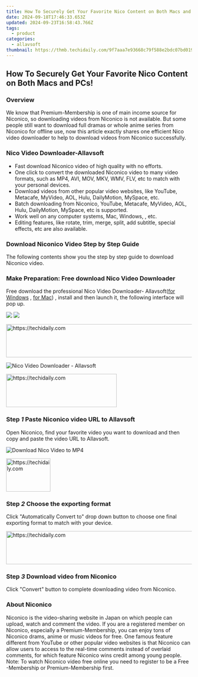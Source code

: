 ```yaml
---
title: How To Securely Get Your Favorite Nico Content on Both Macs and PCs!
date: 2024-09-18T17:46:33.653Z
updated: 2024-09-23T16:58:43.766Z
tags:
  - product
categories:
  - allavsoft
thumbnail: https://thmb.techidaily.com/9f7aaa7e93668c79f588e2bdc07bd0199fd9952e273ede775f53891cdecae42d.jpg
---
```


## How To Securely Get Your Favorite Nico Content on Both Macs and PCs!

### Overview

We know that Premium-Membership is one of main income source for Niconico, so downloading videos from Niconico is not available. But some people still want to download full dramas or whole anime series from Niconico for offline use, now this article exactly shares one efficient Nico video downloader to help to download videos from Niconico successfully.

### Nico Video Downloader-Allavsoft

* Fast download Niconico video of high quality with no efforts.
* One click to convert the downloaded Niconico video to many video formats, such as MP4, AVI, MOV, MKV, WMV, FLV, etc to match with your personal devices.
* Download videos from other popular video websites, like YouTube, Metacafe, MyVideo, AOL, Hulu, DailyMotion, MySpace, etc.
* Batch downloading from Niconico, YouTube, Metacafe, MyVideo, AOL, Hulu, DailyMotion, MySpace, etc is supported.
* Work well on any computer systems, Mac, Windows, , etc.
* Editing features, like rotate, trim, merge, split, add subtitle, special effects, etc are also available.

### Download Niconico Video Step by Step Guide

The following contents show you the step by step guide to download Niconico video.

### Make Preparation: Free download Nico Video Downloader

Free download the professional Nico Video Downloader- Allavsoft([for Windows](https://tools.techidaily.com/allavsoft/products/) , [for Mac](https://tools.techidaily.com/allavsoft/products/)) , install and then launch it, the following interface will pop up.

[![](https://www.allavsoft.com/how-to/../images/how-to/free-download-win.jpg)](https://tools.techidaily.com/allavsoft/products/) [![](https://www.allavsoft.com/how-to/../images/how-to/free-download-mac.jpg)](https://tools.techidaily.com/allavsoft/products/)

<!-- affiliate ads begin -->
<a href="https://aligracehair.sjv.io/c/5597632/1886003/19272" target="_top" id="1886003">
  <img src="//a.impactradius-go.com/display-ad/19272-1886003" border="0" alt="https://techidaily.com" width="728" height="90"/>
</a>
<img height="0" width="0" src="https://aligracehair.sjv.io/i/5597632/1886003/19272" style="position:absolute;visibility:hidden;" border="0" />
<!-- affiliate ads end -->

![Nico Video Downloader - Allavsoft](https://www.allavsoft.com/how-to/../images/allavsoft/screen-shot-600.jpg)

<!-- affiliate ads begin -->
<a href="https://laganoo.pxf.io/c/5597632/1657395/16446" target="_top" id="1657395">
  <img src="//a.impactradius-go.com/display-ad/16446-1657395" border="0" alt="https://techidaily.com" width="300" height="90"/>
</a>
<img height="0" width="0" src="https://laganoo.pxf.io/i/5597632/1657395/16446" style="position:absolute;visibility:hidden;" border="0" />
<!-- affiliate ads end -->

### Step _1_ Paste Niconico video URL to Allavsoft

Open Niconico, find your favorite video you want to download and then copy and paste the video URL to Allavsoft.

![Download Nico Video to MP4](https://www.allavsoft.com/how-to/../images/how-to/nicovideo-download/download-nico-video-to-mp4.jpg)

<!-- affiliate ads begin -->
<a href="https://25home.pxf.io/c/5597632/2148635/16836" target="_top" id="2148635">
  <img src="//a.impactradius-go.com/display-ad/16836-2148635" border="0" alt="https://techidaily.com" width="120" height="90"/>
</a>
<img height="0" width="0" src="https://25home.pxf.io/i/5597632/2148635/16836" style="position:absolute;visibility:hidden;" border="0" />
<!-- affiliate ads end -->

### Step _2_ Choose the exporting format

Click "Automatically Convert to" drop down button to choose one final exporting format to match with your device.

<!-- affiliate ads begin -->
<a href="https://appsumo.8odi.net/c/5597632/2049383/7443" target="_top" id="2049383">
  <img src="//a.impactradius-go.com/display-ad/7443-2049383" border="0" alt="https://techidaily.com" width="728" height="90"/>
</a>
<img height="0" width="0" src="https://appsumo.8odi.net/i/5597632/2049383/7443" style="position:absolute;visibility:hidden;" border="0" />
<!-- affiliate ads end -->

### Step _3_ Download video from Niconico

Click "Convert" button to complete downloading video from Niconico.

### About Niconico

Niconico is the video-sharing website in Japan on which people can upload, watch and comment the video. If you are a registered member on Niconico, especially a Premium-Membership, you can enjoy tons of Niconico drams, anime or music videos for free. One famous feature different from YouTube or other popular video websites is that Niconico can allow users to access to the real-time comments instead of overlaid comments, for which feature Niconico wins credit among young people. Note: To watch Niconico video free online you need to register to be a Free -Membership or Premium-Membership first.

<ins class="adsbygoogle"
     style="display:block"
     data-ad-format="autorelaxed"
     data-ad-client="ca-pub-7571918770474297"
     data-ad-slot="1223367746"></ins>

<ins class="adsbygoogle"
     style="display:block"
     data-ad-client="ca-pub-7571918770474297"
     data-ad-slot="8358498916"
     data-ad-format="auto"
     data-full-width-responsive="true"></ins>



